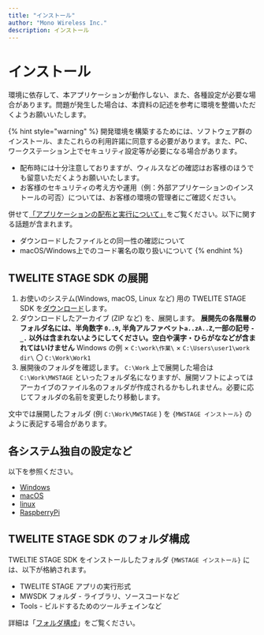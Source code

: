 ```yaml
---
title: "インストール"
author: "Mono Wireless Inc."
description: インストール
---
```


# インストール

環境に依存して、本アプリケーションが動作しない、また、各種設定が必要な場合があります。問題が発生した場合は、本資料の記述を参考に環境を整備いただくようお願いいたします。

{% hint style="warning" %}
開発環境を構築するためには、ソフトウェア群のインストール、またこれらの利用許諾に同意する必要があります。また、PC、ワークステーション上でセキュリティ設定等が必要になる場合があります。

* 配布時には十分注意しておりますが、ウィルスなどの確認はお客様のほうでも留意いただくようお願いいたします。
* お客様のセキュリティの考え方や運用（例：外部アプリケーションのインストールの可否）については、お客様の環境の管理者にご確認ください。

併せて[「アプリケーションの配布と実行について」](https://twelite.gitbook.io/general/appinstall)をご覧ください。以下に関する話題が含まれます。

* ダウンロードしたファイルとの同一性の確認について
* macOS/Windows上でのコード署名の取り扱いについて
{% endhint %}


## TWELITE STAGE SDK の展開

1. お使いのシステム(Windows, macOS, Linux など) 用の TWELITE STAGE SDK を[ダウンロード](https://mono-wireless.com/jp/products/stage/)します。
2. ダウンロードしたアーカイブ \(ZIP など\) を、展開します。
   **展開先の各階層のフォルダ名には、半角数字 `0..9`, 半角アルファベット`a..zA..Z`,一部の記号 `-_.` 以外は含まれないようにしてください。空白や漢字・ひらがななどが含まれてはいけません**
   Windows の例 × `C:\work\作業\` × `C:\Users\user1\work dir\` 〇 `C:\Work\Work1`
3. 展開後のフォルダを確認します。
   `C:\Work` 上で展開した場合は `C:\Work\MWSTAGE` といったフォルダ名になりますが、展開ソフトによってはアーカイブのファイル名のフォルダが作成されるかもしれません。必要に応じてフォルダの名前を変更したり移動します。


文中では展開したフォルダ \(例 `C:\Work\MWSTAGE` \) を `{MWSTAGE インストール}` のように表記する場合があります。

## 各システム独自の設定など

以下を参照ください。

* [Windows](windows.md)
* [macOS](macos.md)
* [linux](linux.md)
* [RaspberryPi](raspberrypi.md)

## TWELITE STAGE SDK のフォルダ構成

TWELTIE STAGE SDK をインストールしたフォルダ `{MWSTAGE インストール}` には、以下が格納されます。

* TWELITE STAGE アプリの実行形式
* MWSDK フォルダ - ライブラリ、ソースコードなど
* Tools - ビルドするためのツールチェインなど

詳細は「[フォルダ構成](../misc/directories.md)」をご覧ください。
